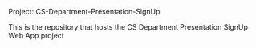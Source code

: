 Project: CS-Department-Presentation-SignUp

This is the repository that hosts the CS Department Presentation SignUp Web App project
